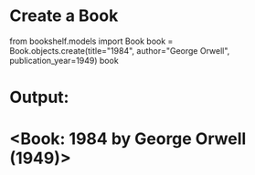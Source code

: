 # Create a Book
from bookshelf.models import Book
book = Book.objects.create(title="1984", author="George Orwell", publication_year=1949)
book

# Output:
# <Book: 1984 by George Orwell (1949)>

